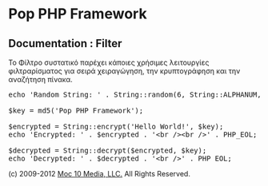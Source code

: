 Pop PHP Framework
=================

Documentation : Filter
----------------------

Το Φίλτρο συστατικό παρέχει κάποιες χρήσιμες λειτουργίες φιλτραρίσματος για σειρά χειραγώγηση, την κρυπτογράφηση και την αναζήτηση πίνακα.

<pre>
echo 'Random String: ' . String::random(6, String::ALPHANUM, String::UPPER) . '&lt;br /&gt;&lt;br /&gt;' . PHP_EOL;

$key = md5('Pop PHP Framework');

$encrypted = String::encrypt('Hello World!', $key);
echo 'Encrypted: ' . $encrypted . '&lt;br /&gt;&lt;br /&gt;' . PHP_EOL;

$decrypted = String::decrypt($encrypted, $key);
echo 'Decrypted: ' . $decrypted . '&lt;br /&gt;' . PHP_EOL;
</pre>

(c) 2009-2012 [Moc 10 Media, LLC.](http://www.moc10media.com) All Rights Reserved.
